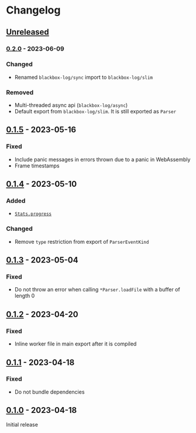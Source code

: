 # Changelog

## [Unreleased]

### [0.2.0] - 2023-06-09

### Changed

-   Renamed `blackbox-log/sync` import to `blackbox-log/slim`

### Removed

-   Multi-threaded async api (`blackbox-log/async`)
-   Default export from `blackbox-log/slim`. It is still exported as `Parser`

## [0.1.5] - 2023-05-16

### Fixed

-   Include panic messages in errors thrown due to a panic in WebAssembly
-   Frame timestamps

## [0.1.4] - 2023-05-10

### Added

-   [`Stats.progress`](https://docs.rs/blackbox-log/0.3.1/blackbox_log/data/struct.Stats.html#structfield.progress)

### Changed

-   Remove `type` restriction from export of `ParserEventKind`

## [0.1.3] - 2023-05-04

### Fixed

-   Do not throw an error when calling `*Parser.loadFile` with a buffer of length 0

## [0.1.2] - 2023-04-20

### Fixed

-   Inline worker file in main export after it is compiled

## [0.1.1] - 2023-04-18

### Fixed

-   Do not bundle dependencies

## [0.1.0] - 2023-04-18

Initial release

[unreleased]: https://github.com/blackbox-log/blackbox-log-ts/compare/v0.2.0...HEAD
[0.2.0]: https://github.com/blackbox-log/blackbox-log-ts/compare/v0.1.5...v0.2.0
[0.1.5]: https://github.com/blackbox-log/blackbox-log-ts/compare/v0.1.4...v0.1.5
[0.1.4]: https://github.com/blackbox-log/blackbox-log-ts/compare/v0.1.3...v0.1.4
[0.1.3]: https://github.com/blackbox-log/blackbox-log-ts/compare/v0.1.2...v0.1.3
[0.1.2]: https://github.com/blackbox-log/blackbox-log-ts/compare/v0.1.1...v0.1.2
[0.1.1]: https://github.com/blackbox-log/blackbox-log-ts/compare/v0.1.0...v0.1.1
[0.1.0]: https://github.com/blackbox-log/blackbox-log-ts/releases/tag/v0.1.0
